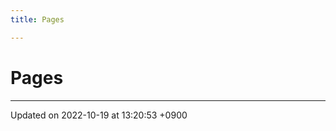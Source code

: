 ```yaml
---
title: Pages

---
```


# Pages







-------------------------------

Updated on 2022-10-19 at 13:20:53 +0900
